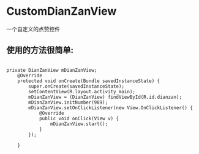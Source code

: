 # CustomDianZanView #
一个自定义的点赞控件
## 使用的方法很简单: ##
<pre><code>
private DianZanView mDianZanView;
    @Override
    protected void onCreate(Bundle savedInstanceState) {
        super.onCreate(savedInstanceState);
        setContentView(R.layout.activity_main);
        mDianZanView = (DianZanView) findViewById(R.id.dianzan);
        mDianZanView.initNumber(989);
        mDianZanView.setOnClickListener(new View.OnClickListener() {
            @Override
            public void onClick(View v) {
                mDianZanView.start();
            }
        });

    }
</code></pre>
